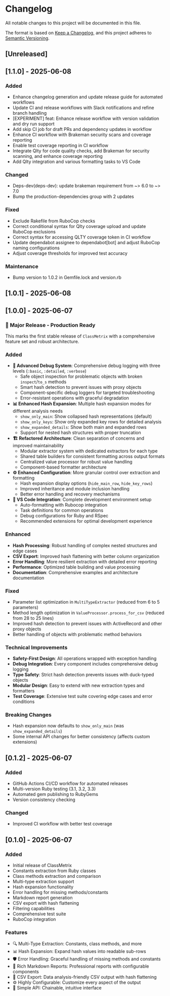 # Changelog

All notable changes to this project will be documented in this file.

The format is based on [Keep a Changelog](https://keepachangelog.com/en/1.0.0/),
and this project adheres to [Semantic Versioning](https://semver.org/spec/v2.0.0.html).

## [Unreleased]

## [1.1.0] - 2025-06-08

### Added

- Enhance changelog generation and update release guide for automated workflows
- Update CI and release workflows with Slack notifications and refine branch handling
- [EXPERIMENT] feat: Enhance release workflow with version validation and dry run support
- Add skip CI job for draft PRs and dependency updates in workflow
- Enhance CI workflow with Brakeman security scans and coverage reporting
- Enable test coverage reporting in CI workflow
- Integrate Qlty for code quality checks, add Brakeman for security scanning, and enhance coverage reporting
- Add Qlty integration and various formatting tasks to VS Code

### Changed

- Deps-dev(deps-dev): update brakeman requirement from ~> 6.0 to ~> 7.0
- Bump the production-dependencies group with 2 updates

### Fixed

- Exclude Rakefile from RuboCop checks
- Correct conditional syntax for Qlty coverage upload and update RuboCop exclusions
- Correct syntax for accessing QLTY coverage token in CI workflow
- Update dependabot assignee to dependabot[bot] and adjust RuboCop naming configurations
- Adjust coverage thresholds for improved test accuracy

### Maintenance

- Bump version to 1.0.2 in Gemfile.lock and version.rb

## [1.0.1] - 2025-06-08

## [1.0.0] - 2025-06-07

### 🎉 Major Release - Production Ready

This marks the first stable release of `ClassMetrix` with a comprehensive feature set and robust architecture.

### Added

- **🐛 Advanced Debug System**: Comprehensive debug logging with three levels (`:basic`, `:detailed`, `:verbose`)
  - Safe object inspection for problematic objects with broken `inspect`/`to_s` methods
  - Smart hash detection to prevent issues with proxy objects
  - Component-specific debug loggers for targeted troubleshooting
  - Error-resistant operations with graceful degradation
- **📊 Enhanced Hash Expansion**: Multiple hash expansion modes for different analysis needs
  - `show_only_main`: Show collapsed hash representations (default)
  - `show_only_keys`: Show only expanded key rows for detailed analysis
  - `show_expanded_details`: Show both main and expanded rows
  - Support for nested hash structures with proper truncation
- **🏗️ Refactored Architecture**: Clean separation of concerns and improved maintainability
  - Modular extractor system with dedicated extractors for each type
  - Shared table builders for consistent formatting across output formats
  - Centralized value processor for robust value handling
  - Component-based formatter architecture
- **⚙️ Enhanced Configuration**: More granular control over extraction and formatting
  - Hash expansion display options (`hide_main_row`, `hide_key_rows`)
  - Improved inheritance and module inclusion handling
  - Better error handling and recovery mechanisms
- **🔧 VS Code Integration**: Complete development environment setup
  - Auto-formatting with Rubocop integration
  - Task definitions for common operations
  - Debug configurations for Ruby and RSpec
  - Recommended extensions for optimal development experience

### Enhanced

- **Hash Processing**: Robust handling of complex nested structures and edge cases
- **CSV Export**: Improved hash flattening with better column organization
- **Error Handling**: More resilient extraction with detailed error reporting
- **Performance**: Optimized table building and value processing
- **Documentation**: Comprehensive examples and architecture documentation

### Fixed

- Parameter list optimization in `MultiTypeExtractor` (reduced from 6 to 5 parameters)
- Method length optimization in `ValueProcessor.process_for_csv` (reduced from 28 to 25 lines)
- Improved hash detection to prevent issues with ActiveRecord and other proxy objects
- Better handling of objects with problematic method behaviors

### Technical Improvements

- **Safety-First Design**: All operations wrapped with exception handling
- **Debug Integration**: Every component includes comprehensive debug logging
- **Type Safety**: Strict hash detection prevents issues with duck-typed objects
- **Modular Design**: Easy to extend with new extraction types and formatters
- **Test Coverage**: Extensive test suite covering edge cases and error conditions

### Breaking Changes

- Hash expansion now defaults to `show_only_main` (was `show_expanded_details`)
- Some internal API changes for better consistency (affects custom extensions)

## [0.1.2] - 2025-06-07

### Added

- GitHub Actions CI/CD workflow for automated releases
- Multi-version Ruby testing (3.1, 3.2, 3.3)
- Automated gem publishing to RubyGems
- Version consistency checking

### Changed

- Improved CI workflow with better test coverage

## [0.1.0] - 2025-06-07

### Added

- Initial release of ClassMetrix
- Constants extraction from Ruby classes
- Class methods extraction and comparison
- Multi-type extraction support
- Hash expansion functionality
- Error handling for missing methods/constants
- Markdown report generation
- CSV export with hash flattening
- Filtering capabilities
- Comprehensive test suite
- RuboCop integration

### Features

- 🔍 Multi-Type Extraction: Constants, class methods, and more
- 📊 Hash Expansion: Expand hash values into readable sub-rows
- 🛡️ Error Handling: Graceful handling of missing methods and constants
- 📝 Rich Markdown Reports: Professional reports with configurable components
- 📄 CSV Export: Data analysis-friendly CSV output with hash flattening
- ⚙️ Highly Configurable: Customize every aspect of the output
- 🚀 Simple API: Chainable, intuitive interface

